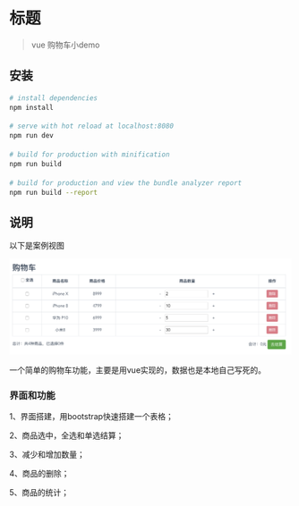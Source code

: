 # 标题

> vue 购物车小demo

## 安装

``` bash
# install dependencies
npm install

# serve with hot reload at localhost:8080
npm run dev

# build for production with minification
npm run build

# build for production and view the bundle analyzer report
npm run build --report
```

## 说明

以下是案例视图

![图片](https://raw.githubusercontent.com/TangJunChao/shopCar/master/src/assets/shopcar.png)

一个简单的购物车功能，主要是用vue实现的，数据也是本地自己写死的。

### 界面和功能

1、界面搭建，用bootstrap快速搭建一个表格；

2、商品选中，全选和单选结算；

3、减少和增加数量；

4、商品的删除；

5、商品的统计；

